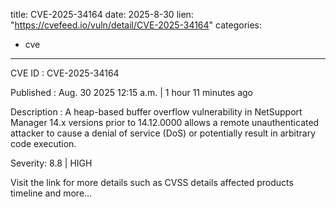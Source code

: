  
title: CVE-2025-34164
date: 2025-8-30
lien: "https://cvefeed.io/vuln/detail/CVE-2025-34164"
categories:
  - cve
---

CVE ID : CVE-2025-34164

Published :  Aug. 30
2025
12:15 a.m. | 1 hour
11 minutes ago

Description : A heap-based buffer overflow vulnerability in NetSupport Manager 14.x versions prior to 14.12.0000 allows a remote
unauthenticated attacker to cause a denial of service (DoS) or potentially result in arbitrary code execution.

Severity: 8.8 | HIGH

Visit the link for more details
such as CVSS details
affected products
timeline
and more...
